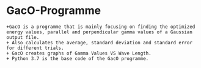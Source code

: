 # GacO-Programme
    +GacO is a programme that is mainly focusing on finding the optimized energy values, parallel and perpendicular gamma values of a Gaussian output file.
    + Also calculates the average, standard deviation and standard error for different trials.
    + GacO creates graphs of Gamma Values VS Wave Length.
    + Python 3.7 is the base code of the GacO programme.
